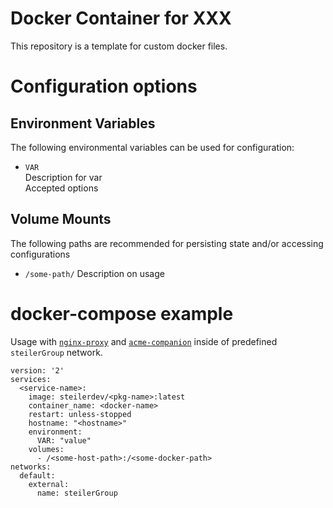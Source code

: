 # Docker Container for XXX
This repository is a template for custom docker files.

# Configuration options
## Environment Variables
The following environmental variables can be used for configuration:

 - `VAR`  
    Description for var  
    Accepted options

## Volume Mounts
The following paths are recommended for persisting state and/or accessing configurations

 - `/some-path/` 
    Description on usage

# docker-compose example
Usage with [`nginx-proxy`](https://github.com/nginx-proxy/nginx-proxy) and [`acme-companion`](https://github.com/nginx-proxy/acme-companion) inside of predefined `steilerGroup` network.

```
version: '2'
services:
  <service-name>:
    image: steilerdev/<pkg-name>:latest
    container_name: <docker-name>
    restart: unless-stopped
    hostname: "<hostname>"
    environment:
      VAR: "value"
    volumes:
      - /<some-host-path>:/<some-docker-path>
networks:
  default:
    external:
      name: steilerGroup
```